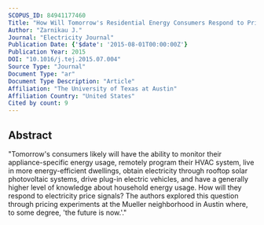 ```yaml
---
SCOPUS_ID: 84941177460
Title: "How Will Tomorrow's Residential Energy Consumers Respond to Price Signals? Insights from a Texas Pricing Experiment"
Author: "Zarnikau J."
Journal: "Electricity Journal"
Publication Date: {'$date': '2015-08-01T00:00:00Z'}
Publication Year: 2015
DOI: "10.1016/j.tej.2015.07.004"
Source Type: "Journal"
Document Type: "ar"
Document Type Description: "Article"
Affiliation: "The University of Texas at Austin"
Affiliation Country: "United States"
Cited by count: 9
---
```


## Abstract
"Tomorrow's consumers likely will have the ability to monitor their appliance-specific energy usage, remotely program their HVAC system, live in more energy-efficient dwellings, obtain electricity through rooftop solar photovoltaic systems, drive plug-in electric vehicles, and have a generally higher level of knowledge about household energy usage. How will they respond to electricity price signals? The authors explored this question through pricing experiments at the Mueller neighborhood in Austin where, to some degree, 'the future is now.'."
